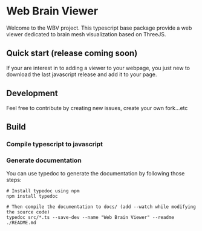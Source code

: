 # Web Brain Viewer
Welcome to the WBV project. This typescript base package provide a web viewer dedicated to brain mesh visualization 
based on ThreeJS.

## Quick start (release coming soon)
If your are interest in to adding a viewer to your webpage, you just new to download the last 
javascript release and add it to your page.

## Development
Feel free to contribute by creating new issues, create your own fork...etc

## Build
### Compile typescript to javascript

### Generate documentation
You can use typedoc to generate the documentation by following those steps:
```shell
# Install typedoc using npm
npm install typedoc

# Then compile the documentation to docs/ (add --watch while modifying the source code)
typedoc src/*.ts --save-dev --name "Web Brain Viewer" --readme ./README.md
```